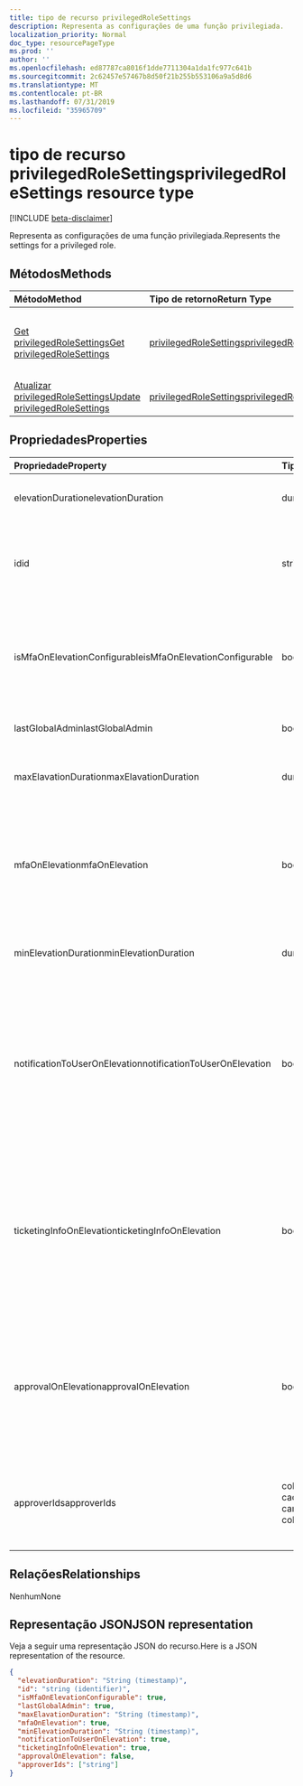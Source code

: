 ```yaml
---
title: tipo de recurso privilegedRoleSettings
description: Representa as configurações de uma função privilegiada.
localization_priority: Normal
doc_type: resourcePageType
ms.prod: ''
author: ''
ms.openlocfilehash: ed87787ca8016f1dde7711304a1da1fc977c641b
ms.sourcegitcommit: 2c62457e57467b8d50f21b255b553106a9a5d8d6
ms.translationtype: MT
ms.contentlocale: pt-BR
ms.lasthandoff: 07/31/2019
ms.locfileid: "35965709"
---
```

# <a name="privilegedrolesettings-resource-type"></a><span data-ttu-id="98d93-103">tipo de recurso privilegedRoleSettings</span><span class="sxs-lookup"><span data-stu-id="98d93-103">privilegedRoleSettings resource type</span></span>

[!INCLUDE [beta-disclaimer](../../includes/beta-disclaimer.md)]

<span data-ttu-id="98d93-104">Representa as configurações de uma função privilegiada.</span><span class="sxs-lookup"><span data-stu-id="98d93-104">Represents the settings for a privileged role.</span></span>


## <a name="methods"></a><span data-ttu-id="98d93-105">Métodos</span><span class="sxs-lookup"><span data-stu-id="98d93-105">Methods</span></span>

| <span data-ttu-id="98d93-106">Método</span><span class="sxs-lookup"><span data-stu-id="98d93-106">Method</span></span>           | <span data-ttu-id="98d93-107">Tipo de retorno</span><span class="sxs-lookup"><span data-stu-id="98d93-107">Return Type</span></span>    |<span data-ttu-id="98d93-108">Descrição</span><span class="sxs-lookup"><span data-stu-id="98d93-108">Description</span></span>|
|:---------------|:--------|:----------|
|[<span data-ttu-id="98d93-109">Get privilegedRoleSettings</span><span class="sxs-lookup"><span data-stu-id="98d93-109">Get privilegedRoleSettings</span></span>](../api/privilegedrolesettings-get.md) | [<span data-ttu-id="98d93-110">privilegedRoleSettings</span><span class="sxs-lookup"><span data-stu-id="98d93-110">privilegedRoleSettings</span></span>](privilegedrolesettings.md) |<span data-ttu-id="98d93-111">Leia as propriedades e os relacionamentos do objeto privilegedRoleSettings.</span><span class="sxs-lookup"><span data-stu-id="98d93-111">Read properties and relationships of privilegedRoleSettings object.</span></span>|
|[<span data-ttu-id="98d93-112">Atualizar privilegedRoleSettings</span><span class="sxs-lookup"><span data-stu-id="98d93-112">Update privilegedRoleSettings</span></span>](../api/privilegedrolesettings-update.md) | [<span data-ttu-id="98d93-113">privilegedRoleSettings</span><span class="sxs-lookup"><span data-stu-id="98d93-113">privilegedRoleSettings</span></span>](privilegedrolesettings.md) |<span data-ttu-id="98d93-114">Atualize o objeto privilegedRoleSettings.</span><span class="sxs-lookup"><span data-stu-id="98d93-114">Update privilegedRoleSettings object.</span></span>|
## <a name="properties"></a><span data-ttu-id="98d93-115">Propriedades</span><span class="sxs-lookup"><span data-stu-id="98d93-115">Properties</span></span>
| <span data-ttu-id="98d93-116">Propriedade</span><span class="sxs-lookup"><span data-stu-id="98d93-116">Property</span></span>     | <span data-ttu-id="98d93-117">Tipo</span><span class="sxs-lookup"><span data-stu-id="98d93-117">Type</span></span>   |<span data-ttu-id="98d93-118">Descrição</span><span class="sxs-lookup"><span data-stu-id="98d93-118">Description</span></span>|
|:---------------|:--------|:----------|
|<span data-ttu-id="98d93-119">elevationDuration</span><span class="sxs-lookup"><span data-stu-id="98d93-119">elevationDuration</span></span>|<span data-ttu-id="98d93-120">duration</span><span class="sxs-lookup"><span data-stu-id="98d93-120">duration</span></span>|<span data-ttu-id="98d93-121">A duração quando a função é ativada.</span><span class="sxs-lookup"><span data-stu-id="98d93-121">The duration when the role is activated.</span></span>|
|<span data-ttu-id="98d93-122">id</span><span class="sxs-lookup"><span data-stu-id="98d93-122">id</span></span>|<span data-ttu-id="98d93-123">string</span><span class="sxs-lookup"><span data-stu-id="98d93-123">string</span></span>| <span data-ttu-id="98d93-124">O identificador exclusivo das configurações de função.</span><span class="sxs-lookup"><span data-stu-id="98d93-124">The unique identifier for the role settings.</span></span> <span data-ttu-id="98d93-125">Somente leitura.</span><span class="sxs-lookup"><span data-stu-id="98d93-125">Read-only.</span></span>|
|<span data-ttu-id="98d93-126">isMfaOnElevationConfigurable</span><span class="sxs-lookup"><span data-stu-id="98d93-126">isMfaOnElevationConfigurable</span></span>|<span data-ttu-id="98d93-127">booliano</span><span class="sxs-lookup"><span data-stu-id="98d93-127">boolean</span></span>|<span data-ttu-id="98d93-128">**true** se mfaOnElevation é configurável.</span><span class="sxs-lookup"><span data-stu-id="98d93-128">**true** if mfaOnElevation is configurable.</span></span> <span data-ttu-id="98d93-129">**false** se mfaOnElevation não é configurável.</span><span class="sxs-lookup"><span data-stu-id="98d93-129">**false** if mfaOnElevation is not configurable.</span></span>|
|<span data-ttu-id="98d93-130">lastGlobalAdmin</span><span class="sxs-lookup"><span data-stu-id="98d93-130">lastGlobalAdmin</span></span>|<span data-ttu-id="98d93-131">booliano</span><span class="sxs-lookup"><span data-stu-id="98d93-131">boolean</span></span>|<span data-ttu-id="98d93-132">Somente para uso interno.</span><span class="sxs-lookup"><span data-stu-id="98d93-132">Internal used only.</span></span>|
|<span data-ttu-id="98d93-133">maxElavationDuration</span><span class="sxs-lookup"><span data-stu-id="98d93-133">maxElavationDuration</span></span>|<span data-ttu-id="98d93-134">duration</span><span class="sxs-lookup"><span data-stu-id="98d93-134">duration</span></span>|<span data-ttu-id="98d93-135">Duração máxima da função ativada.</span><span class="sxs-lookup"><span data-stu-id="98d93-135">Maximal duration for the activated role.</span></span>|
|<span data-ttu-id="98d93-136">mfaOnElevation</span><span class="sxs-lookup"><span data-stu-id="98d93-136">mfaOnElevation</span></span>|<span data-ttu-id="98d93-137">booliano</span><span class="sxs-lookup"><span data-stu-id="98d93-137">boolean</span></span>|<span data-ttu-id="98d93-138">**true** se a MFA é necessária para ativar a função.</span><span class="sxs-lookup"><span data-stu-id="98d93-138">**true** if MFA is required to activate the role.</span></span> <span data-ttu-id="98d93-139">**false** se a MFA não é necessária para ativar a função.</span><span class="sxs-lookup"><span data-stu-id="98d93-139">**false** if MFA is not required to activate the role.</span></span>|
|<span data-ttu-id="98d93-140">minElevationDuration</span><span class="sxs-lookup"><span data-stu-id="98d93-140">minElevationDuration</span></span>|<span data-ttu-id="98d93-141">duration</span><span class="sxs-lookup"><span data-stu-id="98d93-141">duration</span></span>|<span data-ttu-id="98d93-142">Duração mínima para a função ativada.</span><span class="sxs-lookup"><span data-stu-id="98d93-142">Minimal duration for the activated role.</span></span>|
|<span data-ttu-id="98d93-143">notificationToUserOnElevation</span><span class="sxs-lookup"><span data-stu-id="98d93-143">notificationToUserOnElevation</span></span>|<span data-ttu-id="98d93-144">booliano</span><span class="sxs-lookup"><span data-stu-id="98d93-144">boolean</span></span>|<span data-ttu-id="98d93-145">**true** se enviar notificação para o usuário final quando a função é ativada.</span><span class="sxs-lookup"><span data-stu-id="98d93-145">**true** if send notification to the end user when the role is activated.</span></span> <span data-ttu-id="98d93-146">**false** se não enviar notificações quando a função for ativada.</span><span class="sxs-lookup"><span data-stu-id="98d93-146">**false** if do not send notification when the role is activated.</span></span>|
|<span data-ttu-id="98d93-147">ticketingInfoOnElevation</span><span class="sxs-lookup"><span data-stu-id="98d93-147">ticketingInfoOnElevation</span></span>|<span data-ttu-id="98d93-148">booliano</span><span class="sxs-lookup"><span data-stu-id="98d93-148">boolean</span></span>|<span data-ttu-id="98d93-149">**true** se as informações de tíquete são necessárias ao ativar a função.</span><span class="sxs-lookup"><span data-stu-id="98d93-149">**true** if the ticketing information is required when activate the role.</span></span> <span data-ttu-id="98d93-150">**false** se as informações de tíquete não são necessárias ao ativar a função.</span><span class="sxs-lookup"><span data-stu-id="98d93-150">**false** if the ticketing information is not required when activate the role.</span></span>|
|<span data-ttu-id="98d93-151">approvalOnElevation</span><span class="sxs-lookup"><span data-stu-id="98d93-151">approvalOnElevation</span></span>|<span data-ttu-id="98d93-152">booliano</span><span class="sxs-lookup"><span data-stu-id="98d93-152">boolean</span></span>|<span data-ttu-id="98d93-153">**true** se a aprovação é necessária ao ativar a função.</span><span class="sxs-lookup"><span data-stu-id="98d93-153">**true** if the approval is required when activate the role.</span></span> <span data-ttu-id="98d93-154">**false** se a aprovação não é necessária ao ativar a função.</span><span class="sxs-lookup"><span data-stu-id="98d93-154">**false** if the approval is not required when activate the role.</span></span>|
|<span data-ttu-id="98d93-155">approverIds</span><span class="sxs-lookup"><span data-stu-id="98d93-155">approverIds</span></span>| <span data-ttu-id="98d93-156">coleção de cadeias de caracteres</span><span class="sxs-lookup"><span data-stu-id="98d93-156">string collection</span></span> |<span data-ttu-id="98d93-157">Lista de IDs de aprovação, se a aprovação for necessária para ativação.</span><span class="sxs-lookup"><span data-stu-id="98d93-157">List of Approval ids, if approval is required for activation.</span></span>|

## <a name="relationships"></a><span data-ttu-id="98d93-158">Relações</span><span class="sxs-lookup"><span data-stu-id="98d93-158">Relationships</span></span>
<span data-ttu-id="98d93-159">Nenhum</span><span class="sxs-lookup"><span data-stu-id="98d93-159">None</span></span>


## <a name="json-representation"></a><span data-ttu-id="98d93-160">Representação JSON</span><span class="sxs-lookup"><span data-stu-id="98d93-160">JSON representation</span></span>

<span data-ttu-id="98d93-161">Veja a seguir uma representação JSON do recurso.</span><span class="sxs-lookup"><span data-stu-id="98d93-161">Here is a JSON representation of the resource.</span></span>

<!-- {
  "blockType": "resource",
  "optionalProperties": [

  ],
  "@odata.type": "microsoft.graph.privilegedRoleSettings"
}-->

```json
{
  "elevationDuration": "String (timestamp)",
  "id": "string (identifier)",
  "isMfaOnElevationConfigurable": true,
  "lastGlobalAdmin": true,
  "maxElavationDuration": "String (timestamp)",
  "mfaOnElevation": true,
  "minElevationDuration": "String (timestamp)",
  "notificationToUserOnElevation": true,
  "ticketingInfoOnElevation": true,
  "approvalOnElevation": false,
  "approverIds": ["string"]
}

```

<!-- uuid: 8fcb5dbc-d5aa-4681-8e31-b001d5168d79
2015-10-25 14:57:30 UTC -->
<!--
{
  "type": "#page.annotation",
  "description": "privilegedRoleSettings resource",
  "keywords": "",
  "section": "documentation",
  "tocPath": "",
  "suppressions": []
}
-->

